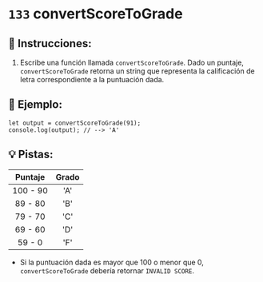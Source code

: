 # `133` convertScoreToGrade

## 📝 Instrucciones:

1. Escribe una función llamada `convertScoreToGrade`. Dado un puntaje, `convertScoreToGrade` retorna un string que representa la calificación de letra correspondiente a la puntuación dada.

## 📎 Ejemplo:

```Js
let output = convertScoreToGrade(91);
console.log(output); // --> 'A'
```

## 💡 Pistas:

| Puntaje  	| Grado  	|
|:---------:|:-------:|
| 100 - 90 	| 'A'   	|
| 89 - 80  	| 'B'   	|
| 79 - 70  	| 'C'   	|
| 69 - 60  	| 'D'   	|
| 59 - 0   	| 'F'   	|

+ Si la puntuación dada es mayor que 100 o menor que 0, `convertScoreToGrade` debería retornar `INVALID SCORE`.
